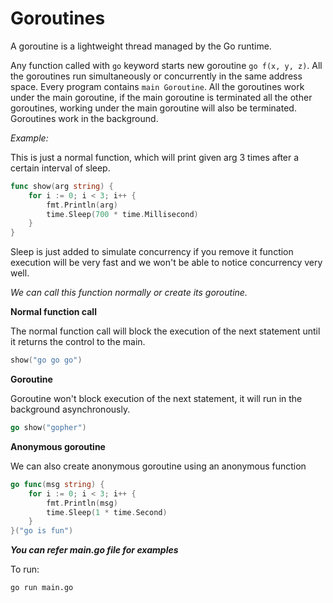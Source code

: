 # Goroutines

A goroutine is a lightweight thread managed by the Go runtime.

Any function called with `go` keyword starts new goroutine `go f(x, y, z)`. All the goroutines run simultaneously or concurrently in the same address space. Every program contains `main Goroutine`. All the goroutines work under the main goroutine, if the main goroutine is terminated all the other goroutines, working under the main goroutine will also be terminated. Goroutines work in the background.

*Example:*

This is just a normal function, which will print given arg 3 times after a certain interval of sleep.

```go
func show(arg string) {
    for i := 0; i < 3; i++ {
        fmt.Println(arg)
        time.Sleep(700 * time.Millisecond)
    }
}
```

Sleep is just added to simulate concurrency if you remove it function execution will be very fast and we won't be able to notice concurrency very well.

*We can call this function normally or create its goroutine.*

**Normal function call**

The normal function call will block the execution of the next statement until it returns the control to the main.

```go
show("go go go")
```

**Goroutine**

Goroutine won't block execution of the next statement, it will run in the background asynchronously.

```go
go show("gopher")
```

**Anonymous goroutine**

We can also create anonymous goroutine using an anonymous function

```go
go func(msg string) {
    for i := 0; i < 3; i++ {
        fmt.Println(msg)
        time.Sleep(1 * time.Second)
    }
}("go is fun")
```

***You can refer main.go file for examples***

To run:
```
go run main.go
```